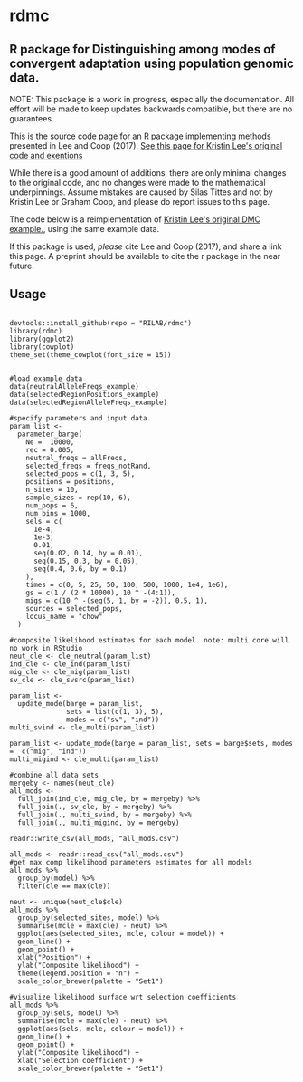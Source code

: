 # rdmc
## R package for Distinguishing among modes of convergent adaptation using population genomic data.

NOTE: This package is a work in progress, especially the documentation. All effort will be made to keep updates backwards compatible, but there are no guarantees.

This is the source code page for an R package implementing methods presented in Lee and Coop (2017). [See this page for Kristin Lee's original code and exentions](https://github.com/kristinmlee/rdmc/)

While there is a good amount of additions, there are only minimal changes to the original code, and no changes were made to the mathematical underpinnings. Assume mistakes are caused by Silas Tittes and not by Kristin Lee or Graham Coop, and please do report issues to this page.

The code below is a reimplementation of [Kristin Lee's original DMC example.](https://github.com/kristinmlee/rdmc/blob/master/dmc_example.md), using the same example data.

If this package is used, *please* cite Lee and Coop (2017), and share a link this page. A preprint should be available to cite the r package in the near future. 

## Usage

```

devtools::install_github(repo = "RILAB/rdmc")
library(rdmc)
library(ggplot2)
library(cowplot)
theme_set(theme_cowplot(font_size = 15))


#load example data
data(neutralAlleleFreqs_example)
data(selectedRegionPositions_example)
data(selectedRegionAlleleFreqs_example)

#specify parameters and input data.
param_list <-
  parameter_barge(
    Ne =  10000,
    rec = 0.005,
    neutral_freqs = allFreqs,
    selected_freqs = freqs_notRand,
    selected_pops = c(1, 3, 5),
    positions = positions,
    n_sites = 10,
    sample_sizes = rep(10, 6),
    num_pops = 6,
    num_bins = 1000,
    sels = c(
      1e-4,
      1e-3,
      0.01,
      seq(0.02, 0.14, by = 0.01),
      seq(0.15, 0.3, by = 0.05),
      seq(0.4, 0.6, by = 0.1)
    ),
    times = c(0, 5, 25, 50, 100, 500, 1000, 1e4, 1e6),
    gs = c(1 / (2 * 10000), 10 ^ -(4:1)),
    migs = c(10 ^ -(seq(5, 1, by = -2)), 0.5, 1),
    sources = selected_pops,
    locus_name = "chow"
  )

#composite likelihood estimates for each model. note: multi core will no work in RStudio
neut_cle <- cle_neutral(param_list)
ind_cle <- cle_ind(param_list)
mig_cle <- cle_mig(param_list)
sv_cle <- cle_svsrc(param_list)

param_list <-
  update_mode(barge = param_list,
              sets = list(c(1, 3), 5),
              modes = c("sv", "ind"))
multi_svind <- cle_multi(param_list)

param_list <- update_mode(barge = param_list, sets = barge$sets, modes =  c("mig", "ind"))
multi_migind <- cle_multi(param_list)

#combine all data sets
mergeby <- names(neut_cle)
all_mods <-
  full_join(ind_cle, mig_cle, by = mergeby) %>%
  full_join(., sv_cle, by = mergeby) %>%
  full_join(., multi_svind, by = mergeby) %>%
  full_join(., multi_migind, by = mergeby)

readr::write_csv(all_mods, "all_mods.csv")

all_mods <- readr::read_csv("all_mods.csv")
#get max comp likelihood parameters estimates for all models
all_mods %>%
  group_by(model) %>%
  filter(cle == max(cle))

neut <- unique(neut_cle$cle)
all_mods %>%
  group_by(selected_sites, model) %>%
  summarise(mcle = max(cle) - neut) %>%
  ggplot(aes(selected_sites, mcle, colour = model)) +
  geom_line() +
  geom_point() +
  xlab("Position") +
  ylab("Composite likelihood") +
  theme(legend.position = "n") +
  scale_color_brewer(palette = "Set1")

#visualize likelihood surface wrt selection coefficients
all_mods %>%
  group_by(sels, model) %>%
  summarise(mcle = max(cle) - neut) %>%
  ggplot(aes(sels, mcle, colour = model)) +
  geom_line() +
  geom_point() +
  ylab("Composite likelihood") +
  xlab("Selection coefficient") +
  scale_color_brewer(palette = "Set1")

```
